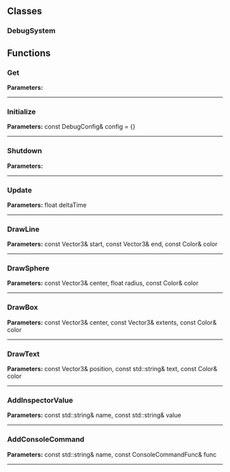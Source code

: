 
## Classes

### DebugSystem




## Functions

### Get



**Parameters:** 

---

### Initialize



**Parameters:** const DebugConfig& config = {}

---

### Shutdown



**Parameters:** 

---

### Update



**Parameters:** float deltaTime

---

### DrawLine



**Parameters:** const Vector3& start, const Vector3& end, const Color& color

---

### DrawSphere



**Parameters:** const Vector3& center, float radius, const Color& color

---

### DrawBox



**Parameters:** const Vector3& center, const Vector3& extents, const Color& color

---

### DrawText



**Parameters:** const Vector3& position, const std::string& text, const Color& color

---

### AddInspectorValue



**Parameters:** const std::string& name, const std::string& value

---

### AddConsoleCommand



**Parameters:** const std::string& name, const ConsoleCommandFunc& func

---
